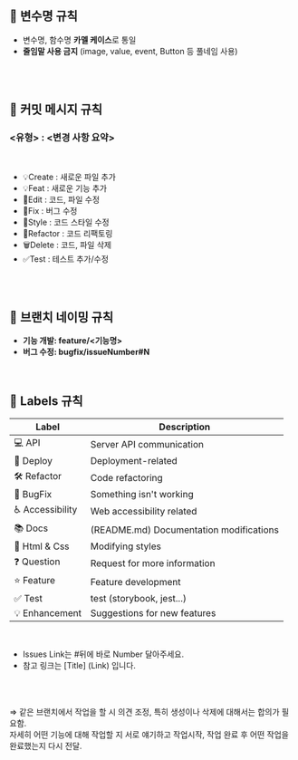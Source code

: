 ## 📌 변수명 규칙

- 변수명, 함수명 **카멜 케이스**로 통일
- **줄임말 사용 금지**
    (image, value, event, Button 등 풀네임 사용)

<br><br>

## 📌 커밋 메시지 규칙

### <유형> : <변경 사항 요약>

<br>

- 💡Create : 새로운 파일 추가
- 💡Feat : 새로운 기능 추가
- 💫Edit : 코드, 파일 수정
- 🐛Fix : 버그 수정
- 🎨Style : 코드 스타일 수정
- 🔨Refactor : 코드 리팩토링
- 🗑️Delete : 코드, 파일 삭제
- ✅Test : 테스트 추가/수정

<br><br>

## 📌 브랜치 네이밍 규칙

- **기능 개발: feature/<기능명>**
- **버그 수정: bugfix/issueNumber#N**

<br>

## 📌 Labels 규칙


| Label          | Description                       |
|----------------|-----------------------------------|
| 💻 API         | Server API communication          |
| 🚀 Deploy      | Deployment-related                |
| 🛠️ Refactor    | Code refactoring                  |
| 🐛 BugFix      | Something isn't working           |
| ♿ Accessibility | Web accessibility related         |
| 📚 Docs        | (README.md) Documentation modifications |
| 🎨 Html & Css  | Modifying styles                  |
| ❓ Question    | Request for more information      |
| ⭐ Feature     | Feature development               |
| ✅ Test        | test (storybook, jest...)         |
| 💡 Enhancement | Suggestions for new features      |

<br>

+ Issues Link는 #뒤에 바로 Number 달아주세요.
+ 참고 링크는 [Title] (Link) 입니다.

<br><br>

⇒ 같은 브랜치에서 작업을 할 시 의견 조정, 특히 생성이나 삭제에 대해서는 합의가 필요함.    
  자세히 어떤 기능에 대해 작업할 지 서로 얘기하고 작업시작, 작업 완료 후 어떤 작업을 완료했는지 다시 전달.

